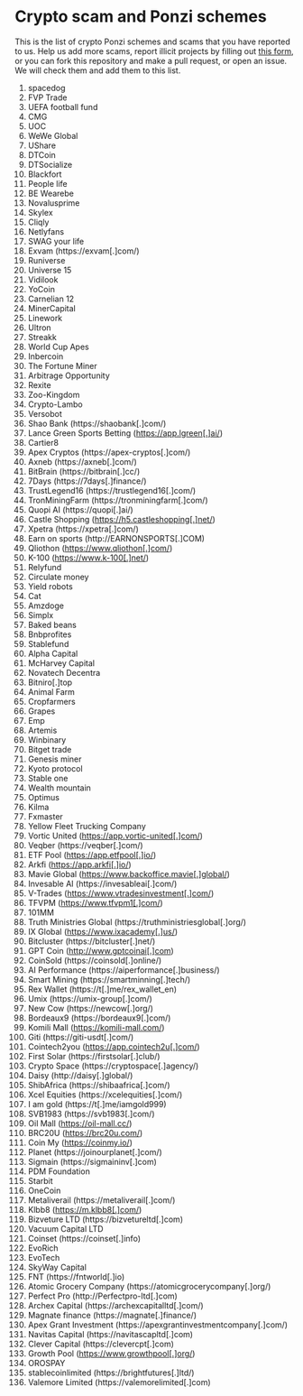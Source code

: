 # Crypto scam and Ponzi schemes

This is the list of crypto Ponzi schemes and scams that you have reported to us. Help us add more scams, report illicit projects by filling out [this form](https://airtable.com/shrJ0d1vi1J2ZqMdH), or you can fork this repository and make a pull request, or open an issue. We will check them and add them to this list.

1. spacedog
2. FVP Trade
3. UEFA football fund
4. CMG
5. UOC
6. WeWe Global
7. UShare
8. DTCoin
9. DTSocialize
10. Blackfort
11. People life
12. BE Wearebe
13. Novalusprime
14. Skylex
15. Cliqly
16. Netlyfans
17. SWAG your life
18. Exvam (https://exvam[.]com/)
19. Runiverse
20. Universe 15
21. Vidilook
22. YoCoin
23. Carnelian 12
24. MinerCapital
25. Linework
26. Ultron
27. Streakk
28. World Cup Apes
29. Inbercoin
30. The Fortune Miner
31. Arbitrage Opportunity
32. Rexite
33. Zoo-Kingdom
34. Crypto-Lambo
35. Versobot
36. Shao Bank (https://shaobank[.]com/)
37. Lance Green Sports Betting (https://app.lgreen[.]ai/)
38. Cartier8
39. Apex Cryptos (https://apex-cryptos[.]com/)
40. Axneb (https://axneb[.]com/)
41. BitBrain (https://bitbrain[.]cc/)
42. 7Days (https://7days[.]finance/)
43. TrustLegend16 (https://trustlegend16[.]com/)
44. TronMiningFarm (https://tronminingfarm[.]com/)
45. Quopi AI (https://quopi[.]ai/)
46. Castle Shopping (https://h5.castleshopping[.]net/)
47. Xpetra (https://xpetra[.]com/)
48. Earn on sports (http://EARNONSPORTS[.]COM)
49. Qliothon (https://www.qliothon[.]com/)
50. K-100 (https://www.k-100[.]net/)
51. Relyfund
52. Circulate money
53. Yield robots
54. Cat
55. Amzdoge
56. Simplx
57. Baked beans
58. Bnbprofites
59. Stablefund
60. Alpha Capital
61. McHarvey Capital
62. Novatech Decentra
63. Bitniro[.]top
64. Animal Farm
65. Cropfarmers
66. Grapes
67. Emp
68. Artemis
69. Winbinary
70. Bitget trade
71. Genesis miner
72. Kyoto protocol
73. Stable one
74. Wealth mountain
75. Optimus
76. Kilma
77. Fxmaster
78. Yellow Fleet Trucking Company
79. Vortic United (https://app.vortic-united[.]com/)
80. Veqber (https://veqber[.]com/)
81. ETF Pool (https://app.etfpool[.]io/)
82. Arkfi (https://app.arkfi[.]io/)
83. Mavie Global (https://www.backoffice.mavie[.]global/)
84. Invesable AI (https://invesableai[.]com/)
85. V-Trades (https://www.vtradesinvestment[.]com/)
86. TFVPM (https://www.tfvpm1[.]com/)
87. 101MM
88. Truth Ministries Global (https://truthministriesglobal[.]org/)
89. IX Global (https://www.ixacademy[.]us/)
90. Bitcluster (https://bitcluster[.]net/)
91. GPT Coin (http://www.gptcoinai[.]com)
92. CoinSold (https://coinsold[.]online/)
93. AI Performance (https://aiperformance[.]business/)
94. Smart Mining (https://smartminning[.]tech/)
95. Rex Wallet (https://t[.]me/rex_wallet_en)
96. Umix (https://umix-group[.]com/)
97. New Cow (https://newcow[.]org/)
98. Bordeaux9 (https://bordeaux9[.]com/)
99. Komili Mall (https://komili-mall.com/)
100. Giti (https://giti-usdt[.]com/)
101. Cointech2you (https://app.cointech2u[.]com/)
102. First Solar (https://firstsolar[.]club/)
103. Crypto Space (https://cryptospace[.]agency/)
104. Daisy (http://daisy[.]global/)
105. ShibAfrica (https://shibaafrica[.]com/)
106. Xcel Equities (https://xcelequities[.]com/)
107. I am gold (https://t[.]me/iamgold999)
108. SVB1983 (https://svb1983[.]com/)
109. Oil Mall (https://oil-mall.cc/)
110. BRC20U (https://brc20u.com/)
111. Coin My (https://coinmy.io/)
112. Planet (https://joinourplanet[.]com/)
113. Sigmain (https://sigmaininv[.]com)
114. PDM Foundation
115. Starbit
116. OneCoin
117. Metaliverail (https://metaliverail[.]com/)
118. Klbb8 (https://m.klbb8[.]com/)
119. Bizveture LTD (https://bizvetureltd[.]com)
120. Vacuum Capital LTD
121. Coinset (https://coinset[.]info)
122. EvoRich
123. EvoTech
124. SkyWay Capital
125. FNT (https://fntworld[.]io)
126. Atomic Grocery Company (https://atomicgrocerycompany[.]org/)
127. Perfect Pro (http://Perfectpro-ltd[.]com)
128. Archex Capital (https://archexcapitalltd[.]com/)
129. Magnate finance (https://magnate[.]finance/)
130. Apex Grant Investment (https://apexgrantinvestmentcompany[.]com/)
131. Navitas Capital (https://navitascapltd[.]com)
132. Clever Capital (https://clevercpt[.]com)
133. Growth Pool (https://www.growthpool[.]org/)
134. OROSPAY
135. stablecoinlimited (https://brightfutures[.]ltd/)
136. Valemore Limited (https://valemorelimited[.]com)
